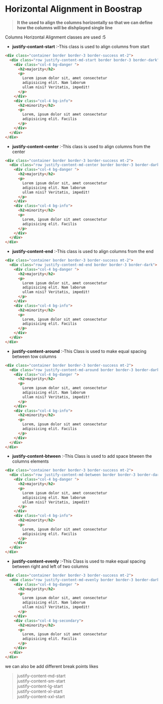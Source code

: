 # Horizontal Alignment in Boostrap

> **It the used to align the columns horizontally so that we can define how the columns will be dishplayed single line**

Columns Horizontal Alignment classes are used :5

* **justify-contant-start** :-This class is used to align columns from start

```html
<div class="container border border-3 border-success mt-2">
  <div class="row justify-content-md-start border border-3 border-dark">
    <div class="col-4 bg-danger ">
      <h2>majority</h2>
      <p>
        Lorem ipsum dolor sit, amet consectetur 
        adipisicing elit. Nam laborum
        ullam nisi? Veritatis, impedit! 
      </p>
    </div>
    <div class="col-4 bg-info">
      <h2>minority</h2>
      <p>
        Lorem, ipsum dolor sit amet consectetur 
        adipisicing elit. Facilis
      </p>
    </div>
  </div>
</div>

```

* **justify-content-center** :-This class is used to align columns from the center

```html
<div class="container border border-3 border-success mt-2">
  <div class="row justify-content-md-center border border-3 border-dark">
    <div class="col-4 bg-danger ">
      <h2>majority</h2>
      <p>
        Lorem ipsum dolor sit, amet consectetur 
        adipisicing elit. Nam laborum
        ullam nisi? Veritatis, impedit! 
      </p>
    </div>
    <div class="col-4 bg-info">
      <h2>minority</h2>
      <p>
        Lorem, ipsum dolor sit amet consectetur 
        adipisicing elit. Facilis
      </p>
    </div>
  </div>
</div>
```

* **justify-content-end** :-This class is used to align columns from the end

```html
<div class="container border border-3 border-success mt-2">
  <div class="row justify-content-md-end border border-3 border-dark">
    <div class="col-4 bg-danger ">
      <h2>majority</h2>
      <p>
        Lorem ipsum dolor sit, amet consectetur 
        adipisicing elit. Nam laborum
        ullam nisi? Veritatis, impedit! 
      </p>
    </div>
    <div class="col-4 bg-info">
      <h2>minority</h2>
      <p>
        Lorem, ipsum dolor sit amet consectetur 
        adipisicing elit. Facilis
      </p>
    </div>
  </div>
</div>
```

* **justify-content-around** :-This Class is used to make equal spacing between tow columns

```html
<div class="container border border-3 border-success mt-2">
  <div class="row justify-content-md-around border border-3 border-dark">
    <div class="col-4 bg-danger ">
      <h2>majority</h2>
      <p>
        Lorem ipsum dolor sit, amet consectetur 
        adipisicing elit. Nam laborum
        ullam nisi? Veritatis, impedit! 
      </p>
    </div>
    <div class="col-4 bg-info">
      <h2>minority</h2>
      <p>
        Lorem, ipsum dolor sit amet consectetur 
        adipisicing elit. Facilis
      </p>
    </div>
  </div>
</div>
```

* **justify-content-btween** :-This Class is used to add space btween the columns elements

```html
<div class="container border border-3 border-success mt-2">
  <div class="row justify-content-md-between border border-3 border-dark">
    <div class="col-4 bg-danger ">
      <h2>majority</h2>
      <p>
        Lorem ipsum dolor sit, amet consectetur 
        adipisicing elit. Nam laborum
        ullam nisi? Veritatis, impedit! 
      </p>
    </div>
    <div class="col-4 bg-info">
      <h2>minority</h2>
      <p>
        Lorem, ipsum dolor sit amet consectetur 
        adipisicing elit. Facilis
      </p>
    </div>
  </div>
</div>
```

* **justify-content-evenly** :-This Class is used to make equal spacing between right and left of two columns

```html
<div class="container border border-3 border-success mt-2">
  <div class="row justify-content-md-evenly border border-3 border-dark">
    <div class="col-4 bg-danger ">
      <h2>majority</h2>
      <p>
        Lorem ipsum dolor sit, amet consectetur 
        adipisicing elit. Nam laborum
        ullam nisi? Veritatis, impedit! 
      </p>
    </div>
    <div class="col-4 bg-secondary">
      <h2>minority</h2>
      <p>
        Lorem, ipsum dolor sit amet consectetur 
        adipisicing elit. Facilis
      </p>
    </div>
  </div>
</div>
```

we can also be add different break points likes

>justify-content-md-start\
justify-content-sm-start\
justify-content-lg-start\
justify-content-xl-start\
justify-content-xxl-start

